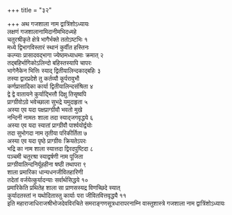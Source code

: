 +++
title = "३२"

+++
अथ गजशाला नाम द्वात्रिंशोऽध्यायः  
लक्षणं गजशालानामिदानीमभिदध्महे  
चतुरश्रीकृते क्षेत्रे भागैर्भक्ते ततोऽष्टभिः १  
मध्ये द्विभागविस्तारं स्थानं कुर्वीत हस्तिनः  
कल्प्याः प्रासादवद्भागा ज्येष्ठमध्याधमाः क्रमात् २  
तद्बहिर्भागिकोऽलिन्दो बहिस्तस्यापि चापरः  
भागेनैकेन भित्तिः स्याद् द्वितीयालिन्दकाद्बहिः ३  
तस्या द्वारप्रदेशे तु कर्तव्यौ कूर्परावुभौ  
कर्णप्रासादिका कार्या द्वितीयालिन्दसंश्रिता ४  
द्वे द्वे वातायने कुर्याद्भित्तौ दिक्षु तिसृष्वपि  
प्राग्ग्रीवोऽग्रे भवेच्छाला सुभद्रे यमुदाहृता ५  
अस्या एव यदा पक्षप्राग्ग्रीवौ भवतो मुखे  
नन्दिनी नामतः शाला तदा स्याद्जगवृद्धये ६  
अस्या एव यदा स्यातां प्राग्ग्रीवौ पार्श्वयोर्द्वयोः  
तदा सुभोगदा नाम तृतीया परिकीर्तिता ७  
अस्या एव यदा पृष्ठे प्राग्ग्रीवः क्रियतेऽपरः  
भद्रि का नाम शाला स्यात्तदा द्विरदपुष्टिदा ८  
पञ्चमी चतुरश्रा स्याद्वर्षणी नाम पूजिता  
प्राग्ग्रीवालिन्दनिर्यूहहीना षष्ठी तथापरा ९  
शाला प्रमारिका धान्यधनजीवितहारिणी  
तदेतां वर्जयेत्कुर्यादन्याः सर्वार्थसिद्धये १०  
प्रमारिकेति प्रथितेह शाला सा प्राणसस्यद्र विणच्छिदे स्यात्  
कुर्यादतस्तां न यथोदितास्तु कार्याः परा जीवितवित्तवृद्ध्यै ११  
इति महाराजाधिराजश्रीभोजदेवविरचिते समराङ्गणसूत्रधारापरनाम्नि
वास्तुशास्त्रे गजशाला नाम द्वात्रिंशोऽध्यायः  
   
